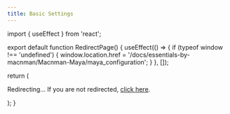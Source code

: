 ```yaml
---
title: Basic Settings
---
```


import { useEffect } from 'react';

export default function RedirectPage() {
  useEffect(() => {
    if (typeof window !== 'undefined') {
      window.location.href = '/docs/essentials-by-macnman/Macnman-Maya/maya_configuration';
    }
  }, []);

  return (
    <div>
      <p>Redirecting... If you are not redirected, <a href="/docs/essentials-by-macnman/Macnman-Maya/maya_configuration">click here</a>.</p>
    </div>
  );
}